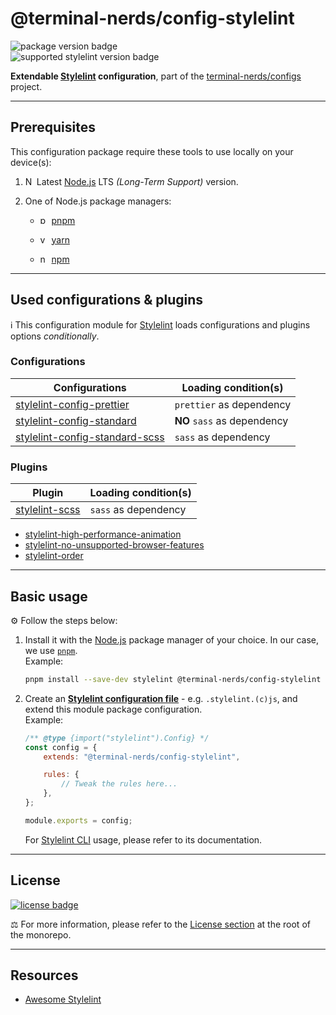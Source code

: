 # @terminal-nerds/config-stylelint

![package version badge]\
![supported stylelint version badge]

**Extendable [Stylelint] configuration**, part of the [terminal-nerds/configs] project.

[package version badge]: https://img.shields.io/github/package-json/v/terminal-nerds/configs?filename=packages%2Fstylelint%2Fpackage.json&style=for-the-badge
[supported stylelint version badge]: https://img.shields.io/github/package-json/dependency-version/terminal-nerds/configs/prettier?filename=packages%2Fstylelint%2Fpackage.json&style=for-the-badge
[stylelint]: https://stylelint.io/
[terminal-nerds/configs]: https://github.com/terminal-nerds/configs

---

## Prerequisites

This configuration package require these tools to use locally on your
device(s):

1. <img
      alt="Node.JS logo icon"
      width="14"
      src="https://api.iconify.design/logos/nodejs-icon.svg"
   />
   Latest [Node.js] LTS _(Long-Term Support)_ version.

1. One of Node.js package managers:

    - <img
             alt="pnpm logo icon"
             width="14"
             src="https://api.iconify.design/vscode-icons/file-type-light-pnpm.svg"
          />
      [pnpm]

    - <img
            alt="yarn logo icon"
            width="14"
            src="https://api.iconify.design/logos/yarn.svg"
           />
      [yarn]

    - <img
          alt="npm logo icon"
          width="14"
          src="https://api.iconify.design/logos/npm-icon.svg"
         />
      [npm]

[node.js]: https://nodejs.org/en/
[pnpm]: https://pnpm.io/
[npm]: https://www.npmjs.com/
[yarn]: https://yarnpkg.com/

---

## Used configurations & plugins

ℹ️ This configuration module for [Stylelint] loads configurations and plugins
options _conditionally_.

### Configurations

| Configurations                   | Loading condition(s)        |
| -------------------------------- | --------------------------- |
| [stylelint-config-prettier]      | `prettier` as dependency    |
| [stylelint-config-standard]      | **NO** `sass` as dependency |
| [stylelint-config-standard-scss] | `sass` as dependency        |

[stylelint-config-prettier]: https://github.com/prettier/stylelint-config-prettier
[stylelint-config-standard]: https://github.com/stylelint/stylelint-config-standard
[stylelint-config-standard-scss]: https://github.com/stylelint-scss/stylelint-config-standard-scss

### Plugins

| Plugin           | Loading condition(s) |
| ---------------- | -------------------- |
| [stylelint-scss] | `sass` as dependency |

[stylelint-scss]: https://github.com/sveltejs/stylelint-plugin-svelte3

-   [stylelint-high-performance-animation]
-   [stylelint-no-unsupported-browser-features]
-   [stylelint-order]

[stylelint-high-performance-animation]: https://github.com/kristerkari/stylelint-high-performance-animation
[stylelint-no-unsupported-browser-features]: https://github.com/ismay/stylelint-no-unsupported-browser-features
[stylelint-order]: https://github.com/hudochenkov/stylelint-order

---

## Basic usage

⚙️ Follow the steps below:

1. Install it with the [Node.js] package manager of your choice. In our case,
   we use [`pnpm`](pnpm).\
   Example:

    ```sh
    pnpm install --save-dev stylelint @terminal-nerds/config-stylelint
    ```

    [node.js]: https://nodejs.org/en/
    [`pnpm`]: https://pnpm.io/

1. Create an **[Stylelint configuration file]** - e.g. `.stylelint.(c)js`, and
   extend this module package configuration.\
   Example:

    ```js
    /** @type {import("stylelint").Config} */
    const config = {
    	extends: "@terminal-nerds/config-stylelint",

    	rules: {
    		// Tweak the rules here...
    	},
    };

    module.exports = config;
    ```

    For [Stylelint CLI] usage, please refer to its documentation.

    [stylelint configuration file]: https://stylelint.io/user-guide/configure
    [stylelint cli]: https://stylelint.io/user-guide/usage/cli

---

## License

[![license badge]][license]

⚖️ For more information, please refer to  the [License section] at the root of
the monorepo.

[license badge]: https://img.shields.io/github/license/terminal-nerds/configs?style=for-the-badge
[license]: https://github.com/terminal-nerds/configs/blob/main/LICENSE.md
[license section]: https://github.com/terminal-nerds/configs#License

---

## Resources

-   [Awesome Stylelint]

[awesome stylelint]: https://github.com/stylelint/awesome-stylelint
